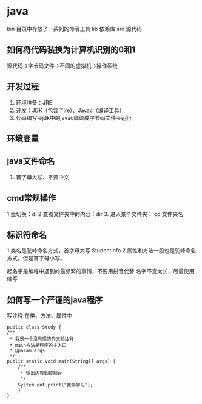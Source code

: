 # java
 
 bin 目录中存放了一系列的命令工具
 lib 依赖库
 src 源代码
 
## 如何将代码装换为计算机识别的0和1
源代码->字节码文件->不同的虚拟机->操作系统

## 开发过程

1. 环境准备：JRE 
2. 开发：JDK（包含了jre）、Javac（编译工具）
3. 代码编写->jdk中的javac编译成字节码文件->运行

## 环境变量

## java文件命名

1. 首字母大写、不要中文

## cmd常规操作

1.盘切换：d:
2.查看文件夹中的内容：dir
3. 进入某个文件夹： cd 文件夹名

## 标识符命名

1.类名是驼峰命名方式，首字母大写 StudentInfo
2.属性和方法一般也是驼峰命名方式，但是首字母小写。

起名字是编程中遇到的最频繁的事情，不要用拼音代替
名字不宜太长，尽量使用缩写

## 如何写一个严谨的java程序

 写注释
 在类、方法、属性中
 
    public class Study {
	/**
	 * 我是一个没有感情的文档注释
	 * main方法是程序的主入口
	 * @param args
	 */
	public static void main(String[] args) {
		/**
		 * 输出内容到控制台
		 */
		System.out.print("我爱学习");	
		}
	}

    



